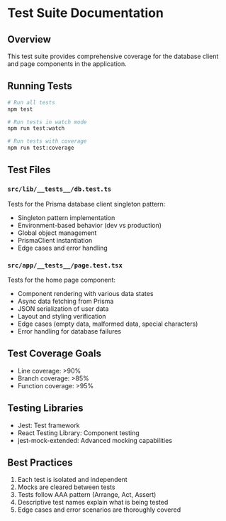 # Test Suite Documentation

## Overview
This test suite provides comprehensive coverage for the database client and page components in the application.

## Running Tests

```bash
# Run all tests
npm test

# Run tests in watch mode
npm run test:watch

# Run tests with coverage
npm run test:coverage
```

## Test Files

### `src/lib/__tests__/db.test.ts`
Tests for the Prisma database client singleton pattern:
- Singleton pattern implementation
- Environment-based behavior (dev vs production)
- Global object management
- PrismaClient instantiation
- Edge cases and error handling

### `src/app/__tests__/page.test.tsx`
Tests for the home page component:
- Component rendering with various data states
- Async data fetching from Prisma
- JSON serialization of user data
- Layout and styling verification
- Edge cases (empty data, malformed data, special characters)
- Error handling for database failures

## Test Coverage Goals
- Line coverage: >90%
- Branch coverage: >85%
- Function coverage: >95%

## Testing Libraries
- Jest: Test framework
- React Testing Library: Component testing
- jest-mock-extended: Advanced mocking capabilities

## Best Practices
1. Each test is isolated and independent
2. Mocks are cleared between tests
3. Tests follow AAA pattern (Arrange, Act, Assert)
4. Descriptive test names explain what is being tested
5. Edge cases and error scenarios are thoroughly covered